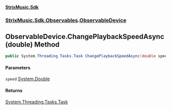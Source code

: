 #### [StrixMusic.Sdk](./index.md 'index')
### [StrixMusic.Sdk.Observables](./StrixMusic-Sdk-Observables.md 'StrixMusic.Sdk.Observables').[ObservableDevice](./StrixMusic-Sdk-Observables-ObservableDevice.md 'StrixMusic.Sdk.Observables.ObservableDevice')
## ObservableDevice.ChangePlaybackSpeedAsync(double) Method
```csharp
public System.Threading.Tasks.Task ChangePlaybackSpeedAsync(double speed);
```
#### Parameters
<a name='StrixMusic-Sdk-Observables-ObservableDevice-ChangePlaybackSpeedAsync(double)-speed'></a>
`speed` [System.Double](https://docs.microsoft.com/en-us/dotnet/api/System.Double 'System.Double')  
  
#### Returns
[System.Threading.Tasks.Task](https://docs.microsoft.com/en-us/dotnet/api/System.Threading.Tasks.Task 'System.Threading.Tasks.Task')  
